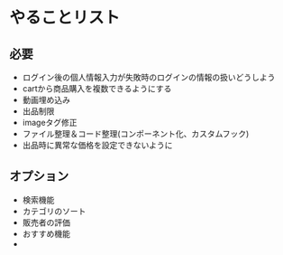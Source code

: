 # やることリスト

## 必要
- ログイン後の個人情報入力が失敗時のログインの情報の扱いどうしよう
- cartから商品購入を複数できるようにする
- 動画埋め込み
- 出品制限
- imageタグ修正
- ファイル整理＆コード整理(コンポーネント化、カスタムフック)
- 出品時に異常な価格を設定できないように


## オプション
- 検索機能
- カテゴリのソート
- 販売者の評価
- おすすめ機能
-

